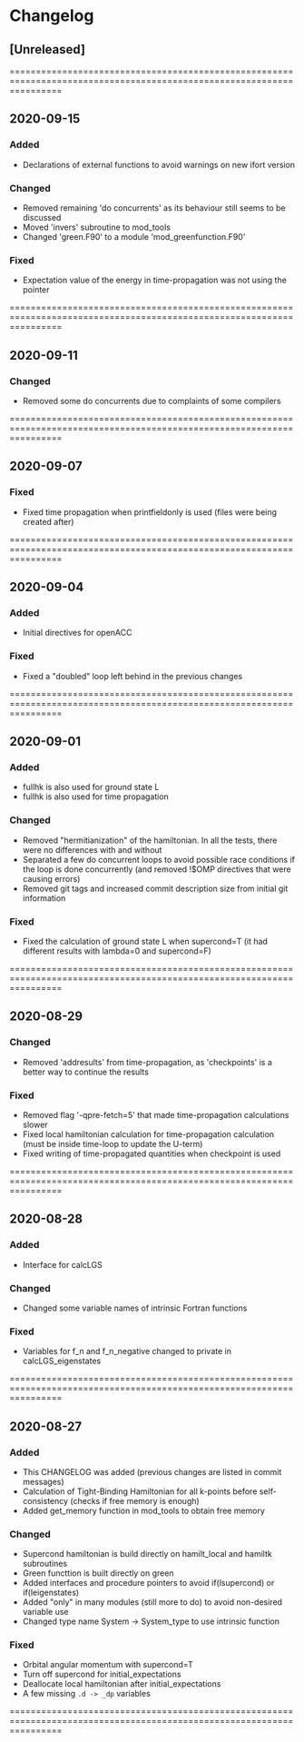 # Changelog

## [Unreleased]

======================================================================================================================

## 2020-09-15

### Added

- Declarations of external functions to avoid warnings on new ifort version

### Changed

- Removed remaining 'do concurrents' as its behaviour still seems to be discussed
- Moved 'invers' subroutine to mod_tools
- Changed 'green.F90' to a module 'mod_greenfunction.F90'

### Fixed

- Expectation value of the energy in time-propagation was not using the pointer

======================================================================================================================

## 2020-09-11

### Changed

- Removed some do concurrents due to complaints of some compilers

======================================================================================================================

## 2020-09-07

### Fixed

- Fixed time propagation when printfieldonly is used (files were being created after)

======================================================================================================================

## 2020-09-04

### Added

- Initial directives for openACC

### Fixed

- Fixed a "doubled" loop left behind in the previous changes

======================================================================================================================

## 2020-09-01

### Added

- fullhk is also used for ground state L
- fullhk is also used for time propagation

### Changed

- Removed "hermitianization" of the hamiltonian. In all the tests, there were no differences with and without
- Separated a few do concurrent loops to avoid possible race conditions if the loop is done concurrently (and removed !$OMP directives that were causing errors)
- Removed git tags and increased commit description size from initial git information

### Fixed

- Fixed the calculation of ground state L when supercond=T (it had different results with lambda=0 and supercond=F)

======================================================================================================================

## 2020-08-29

### Changed

- Removed 'addresults' from time-propagation, as 'checkpoints' is a better way to continue the results

### Fixed

- Removed flag '-qpre-fetch=5' that made time-propagation calculations slower
- Fixed local hamiltonian calculation for time-propagation calculation (must be inside time-loop to update the U-term)
- Fixed writing of time-propagated quantities when checkpoint is used

======================================================================================================================

## 2020-08-28

### Added

- Interface for calcLGS

### Changed

- Changed some variable names of intrinsic Fortran functions

### Fixed

- Variables for f_n and f_n_negative changed to private in calcLGS_eigenstates

======================================================================================================================

## 2020-08-27

### Added

- This CHANGELOG was added (previous changes are listed in commit messages)
- Calculation of Tight-Binding Hamiltonian for all k-points before self-consistency (checks if free memory is enough)
- Added get_memory function in mod_tools to obtain free memory

### Changed

- Supercond hamiltonian is build directly on hamilt_local and hamiltk subroutines
- Green functtion is built directly on green
- Added interfaces and procedure pointers to avoid if(lsupercond) or if(leigenstates)
- Added "only" in many modules (still more to do) to avoid non-desired variable use
- Changed type name System -> System_type to use intrinsic function

### Fixed

- Orbital angular momentum with supercond=T
- Turn off supercond for initial_expectations
- Deallocate local hamiltonian after initial_expectations
- A few missing `.d -> _dp` variables

======================================================================================================================